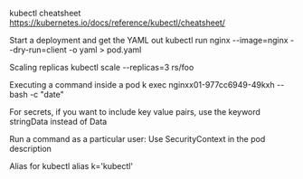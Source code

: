 kubectl cheatsheet
https://kubernetes.io/docs/reference/kubectl/cheatsheet/

Start a deployment and get the YAML out
kubectl run nginx --image=nginx --dry-run=client -o yaml > pod.yaml

Scaling replicas
kubectl scale --replicas=3 rs/foo  

Executing a command inside a pod
k exec nginxx01-977cc6949-49kxh -- bash -c "date"

For secrets, if you want to include key value pairs, use the keyword stringData instead of Data

Run a command as a particular user:
Use SecurityContext in the pod description

Alias for kubectl
alias k='kubectl'